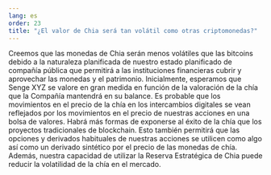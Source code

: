 ```yaml
---
lang: es
order: 23
title: "¿El valor de Chia será tan volátil como otras criptomonedas?"
---
```


Creemos que las monedas de Chia serán menos volátiles que las bitcoins debido a la naturaleza planificada de nuestro estado planificado de compañía pública que permitirá a las instituciones financieras cubrir y aprovechar las monedas y el patrimonio. Inicialmente, esperamos que Senge XYZ se valore en gran medida en función de la valoración de la chía que la Compañía mantendrá en su balance. Es probable que los movimientos en el precio de la chía en los intercambios digitales se vean reflejados por los movimientos en el precio de nuestras acciones en una bolsa de valores. Habrá más formas de exponerse al éxito de la chía que los proyectos tradicionales de blockchain. Esto también permitirá que las opciones y derivados habituales de nuestras acciones se utilicen como algo así como un derivado sintético por el precio de las monedas de chía. Además, nuestra capacidad de utilizar la Reserva Estratégica de Chia puede reducir la volatilidad de la chía en el mercado.
